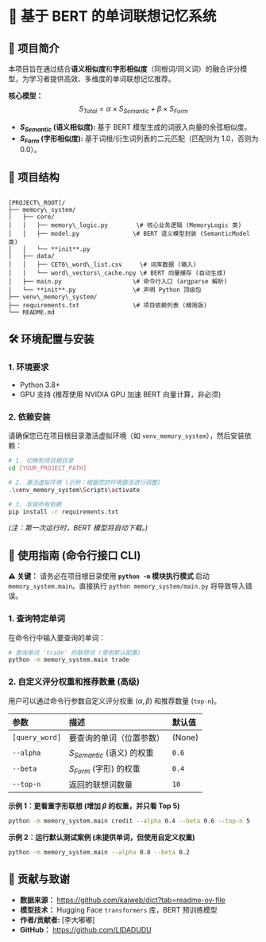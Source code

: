 # 📖 基于 BERT 的单词联想记忆系统

## 🌟 项目简介

本项目旨在通过结合**语义相似度**和**字形相似度**（同根词/同义词）的融合评分模型，为学习者提供高效、多维度的单词联想记忆推荐。

**核心模型：**
$$S_{Total} = \alpha \times S_{Semantic} + \beta \times S_{Form}$$

- **$S_{Semantic}$ (语义相似度):** 基于 BERT 模型生成的词嵌入向量的余弦相似度。
- **$S_{Form}$ (字形相似度):** 基于词根/衍生词列表的二元匹配（匹配则为 1.0，否则为 0.0）。

## 📁 项目结构

```

[PROJECT\_ROOT]/
├── memory\_system/
│   ├── core/
│   │   ├── memory\_logic.py        \# 核心业务逻辑 (MemoryLogic 类)
│   │   ├── model.py               \# BERT 语义模型封装 (SemanticModel 类)
│   │   └── **init**.py
│   ├── data/
│   │   ├── CET6\_word\_list.csv     \# 词库数据 (输入)
│   │   └── word\_vectors\_cache.npy \# BERT 向量缓存 (自动生成)
│   ├── main.py                    \# 命令行入口 (argparse 解析)
│   └── **init**.py                \# 声明 Python 顶级包
├── venv\_memory\_system/
├── requirements.txt               \# 项目依赖列表 (精简版)
└── README.md

```

## 🛠️ 环境配置与安装

### 1. 环境要求

- Python 3.8+
- GPU 支持 (推荐使用 NVIDIA GPU 加速 BERT 向量计算，非必须)

### 2. 依赖安装

请确保您已在项目根目录激活虚拟环境（如 `venv_memory_system`），然后安装依赖：

```bash
# 1. 切换到项目根目录
cd [YOUR_PROJECT_PATH]

# 2. 激活虚拟环境 (示例：根据您的环境路径进行调整)
.\venv_memory_system\Scripts\activate

# 3. 安装所有依赖
pip install -r requirements.txt
```

_(注：第一次运行时，BERT 模型将自动下载。)_

## 🚀 使用指南 (命令行接口 CLI)

**⚠️ 关键：** 请务必在项目根目录使用 **`python -m` 模块执行模式** 启动 `memory_system.main`。直接执行 `python memory_system/main.py` 将导致导入错误。

### 1\. 查询特定单词

在命令行中输入要查询的单词：

```bash
# 查询单词 'trade' 的联想词 (使用默认配置)
python -m memory_system.main trade
```

### 2\. 自定义评分权重和推荐数量 (高级)

用户可以通过命令行参数自定义评分权重 ($\alpha, \beta$) 和推荐数量 (`top-n`)。

| 参数           | 描述                         | 默认值 |
| :------------- | :--------------------------- | :----- |
| `[query_word]` | 要查询的单词（位置参数）     | (None) |
| `--alpha`      | $S_{Semantic}$ (语义) 的权重 | `0.6`  |
| `--beta`       | $S_{Form}$ (字形) 的权重     | `0.4`  |
| `--top-n`      | 返回的联想词数量             | `10`   |

**示例 1：更看重字形联想 (增加 $\beta$ 的权重，并只看 Top 5)**

```bash
python -m memory_system.main credit --alpha 0.4 --beta 0.6 --top-n 5
```

**示例 2：运行默认测试案例 (未提供单词，但使用自定义权重)**

```bash
python -m memory_system.main --alpha 0.8 --beta 0.2
```

## 📝 贡献与致谢

- **数据来源：** https://github.com/kajweb/dict?tab=readme-ov-file
- **模型技术：** Hugging Face `transformers` 库，BERT 预训练模型
- **作者/贡献者:** [李大嘟嘟]
- **GitHub：** https://github.com/LIDADUDU
